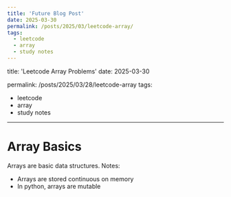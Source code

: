 ```yaml
---
title: 'Future Blog Post'
date: 2025-03-30
permalink: /posts/2025/03/leetcode-array/
tags:
  - leetcode
  - array
  - study notes
---
```



title: 'Leetcode Array Problems'
date: 2025-03-30
<!-- # permalink: /posts/2012/08/blog-post-4/ (example) -->
permalink: /posts/2025/03/28/leetcode-array 
tags:
  - leetcode
  - array
  - study notes
---

 
Array Basics
======

Arrays are basic data structures. Notes:


- Arrays are stored continuous on memory
- In python, arrays are mutable


 




<!-- This post will show up by default. To disable scheduling of future posts, edit `config.yml` and set `future: false`.  -->


<!-- ## examples for post
---
title: 'Leetcode Array Problems'
date: 2025-03-28
# permalink: /posts/2012/08/blog-post-4/ (example)
permalink: /posts/2025/03/28/leetcode-array 
tags:
  - leetcode
  - array
  - study notes
---

This is a sample blog post. Lorem ipsum I can't remember the rest of lorem ipsum and don't have an internet connection right now. Testing testing testing this blog post. Blog posts are cool.

Headings are cool
======

You can have many headings
======

Aren't headings cool?
------ -->


